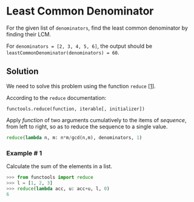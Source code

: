 # Least Common Denominator

For the given list of `denominators`, find the least common denominator by finding their LCM.

For `denominators = [2, 3, 4, 5, 6]`, the output should be `leastCommonDenominator(denominators) = 60`.

## Solution

We need to solve this problem using the function `reduce` [[1]][reduce].

According to the `reduce` documentation:

`functools.reduce(function, iterable[, initializer])`

Apply _function_ of two arguments cumulatively to the items of _sequence_, from left to right, so as to reduce the sequence to a single value.

```python
reduce(lambda n, m: n*m/gcd(n,m), denominators, 1)
```

### Example # 1

Calculate the sum of the elements in a list.

```python
>>> from functools import reduce
>>> l = [1, 2, 3]
>>> reduce(lambda acc, u: acc+u, l, 0)
6
```

[reduce]:https://docs.python.org/3/library/functools.html#functools.reduce